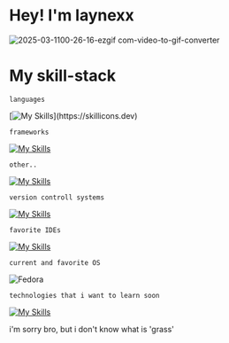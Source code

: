 # Hey! I'm laynexx


![2025-03-1100-26-16-ezgif com-video-to-gif-converter](https://github.com/user-attachments/assets/720a76e4-4ad0-4444-8fa4-a63a197e1e5c)





# My skill-stack


`languages` 


[![My Skills](https://skillicons.dev/icons?i=js,ts,go,)](https://skillicons.dev)

`frameworks`

[![My Skills](https://skillicons.dev/icons?i=react,nuxt,vue,nextjs)](https://skillicons.dev) 


`other..`

[![My Skills](https://skillicons.dev/icons?i=tailwind,godot,vite,postgresql,prisma,mysql,obsidian,arduino)](https://skillicons.dev) 



`version controll systems`

[![My Skills](https://skillicons.dev/icons?i=git,github,gitlab)](https://skillicons.dev) 


`favorite IDEs`

[![My Skills](https://skillicons.dev/icons?i=neovim,webstorm)](https://skillicons.dev) 


`current and favorite OS`

![Fedora](https://img.shields.io/badge/Fedora-294172?style=for-the-badge&logo=fedora&logoColor=white)


`technologies that i want to learn soon`

[![My Skills](https://skillicons.dev/icons?i=kubernetes,lua,haskell,elysia,rust,tauri,threejs)](https://skillicons.dev) 




i'm sorry bro, but i don't know what is 'grass'

